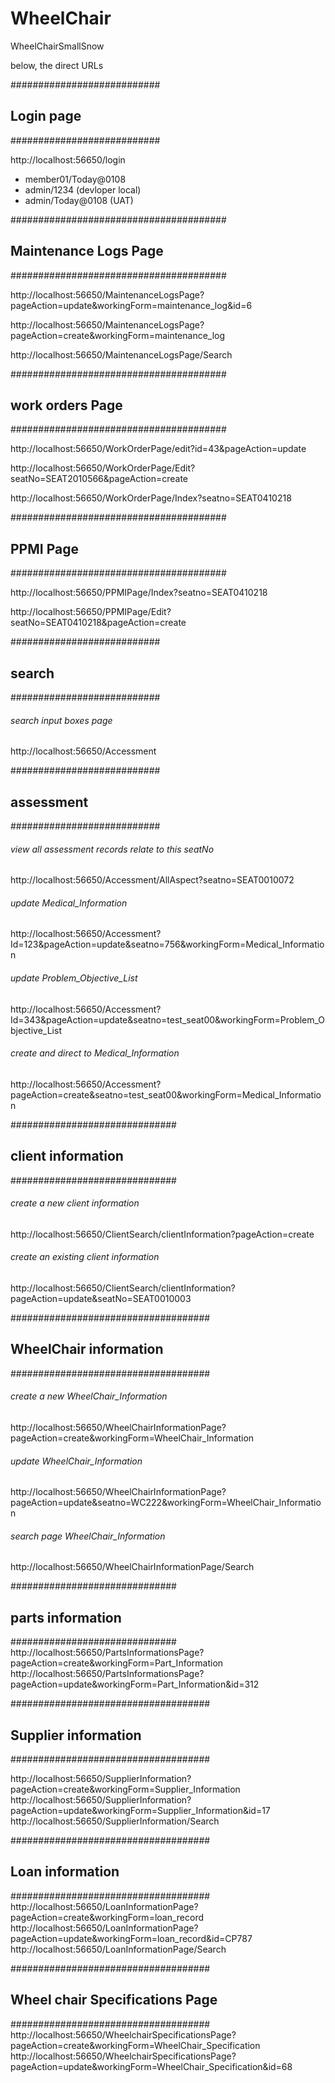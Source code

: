 # WheelChair
WheelChairSmallSnow

below, the direct URLs 

###########################
##      Login page     ####
###########################

http://localhost:56650/login
- member01/Today@0108  
- admin/1234 (devloper local)
- admin/Today@0108 (UAT)


####################################### 
##      Maintenance Logs Page     ####
#######################################

http://localhost:56650/MaintenanceLogsPage?pageAction=update&workingForm=maintenance_log&id=6

http://localhost:56650/MaintenanceLogsPage?pageAction=create&workingForm=maintenance_log

http://localhost:56650/MaintenanceLogsPage/Search

####################################### 
##        work orders Page         ####
#######################################

http://localhost:56650/WorkOrderPage/edit?id=43&pageAction=update

http://localhost:56650/WorkOrderPage/Edit?seatNo=SEAT2010566&pageAction=create

http://localhost:56650/WorkOrderPage/Index?seatno=SEAT0410218

####################################### 
##           PPMI Page             ####
#######################################

http://localhost:56650/PPMIPage/Index?seatno=SEAT0410218

http://localhost:56650/PPMIPage/Edit?seatNo=SEAT0410218&pageAction=create

###########################
##      search       ####
###########################
###### search input boxes page 
http://localhost:56650/Accessment

###########################
##    assessment     ####
###########################

###### view all assessment records relate to this seatNo 
http://localhost:56650/Accessment/AllAspect?seatno=SEAT0010072

###### update Medical_Information 
http://localhost:56650/Accessment?Id=123&pageAction=update&seatno=756&workingForm=Medical_Information  

###### update Problem_Objective_List   
http://localhost:56650/Accessment?Id=343&pageAction=update&seatno=test_seat00&workingForm=Problem_Objective_List  
 
###### create and direct to Medical_Information   
http://localhost:56650/Accessment?pageAction=create&seatno=test_seat00&workingForm=Medical_Information
 
##############################
##  client information  ####
##############################
###### create a new client information
http://localhost:56650/ClientSearch/clientInformation?pageAction=create

###### create an existing client information
http://localhost:56650/ClientSearch/clientInformation?pageAction=update&seatNo=SEAT0010003  

####################################
##    WheelChair information  ####
####################################
###### create a new WheelChair_Information
http://localhost:56650/WheelChairInformationPage?pageAction=create&workingForm=WheelChair_Information

###### update WheelChair_Information   
http://localhost:56650/WheelChairInformationPage?pageAction=update&seatno=WC222&workingForm=WheelChair_Information

###### search page WheelChair_Information
http://localhost:56650/WheelChairInformationPage/Search

##############################
##  parts information   ####
##############################
http://localhost:56650/PartsInformationsPage?pageAction=create&workingForm=Part_Information
http://localhost:56650/PartsInformationsPage?pageAction=update&workingForm=Part_Information&id=312


####################################
##     Supplier information   ####
####################################

http://localhost:56650/SupplierInformation?pageAction=create&workingForm=Supplier_Information
http://localhost:56650/SupplierInformation?pageAction=update&workingForm=Supplier_Information&id=17
http://localhost:56650/SupplierInformation/Search

####################################
##     Loan information   ####
####################################
http://localhost:56650/LoanInformationPage?pageAction=create&workingForm=loan_record
http://localhost:56650/LoanInformationPage?pageAction=update&workingForm=loan_record&id=CP787
http://localhost:56650/LoanInformationPage/Search
 
####################################
##     Wheel chair Specifications Page   ####
####################################
http://localhost:56650/WheelchairSpecificationsPage?pageAction=create&workingForm=WheelChair_Specification
http://localhost:56650/WheelchairSpecificationsPage?pageAction=update&workingForm=WheelChair_Specification&id=68
